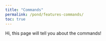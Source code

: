```yaml
---
title: "Commands"
permalink: /pond/features-commands/
toc: true
---
```


Hi, this page will tell you about the commands!
